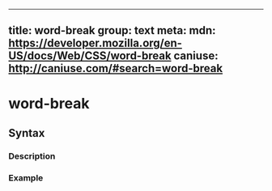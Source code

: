
  ---
  title: word-break
  group: text
  meta:
    mdn: https://developer.mozilla.org/en-US/docs/Web/CSS/word-break
    caniuse: http://caniuse.com/#search=word-break
  ---

  # word-break
  <!--- Introduction for word-break, keep it brief and set the overall context -->

  ## Syntax
  <!--- Introduce the various syntax for word-break -->

  ### Description
  <!--- For each major section of syntax, provide a description explaining its usage further -->

  ### Example
  <!--- Provide code examples for the syntax block you're currently describing -->